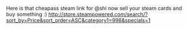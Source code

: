 Here is that cheapass steam link for @shi now sell your steam cards and buy something :)   http://store.steampowered.com/search/?sort_by=Price&sort_order=ASC&category1=998&specials=1